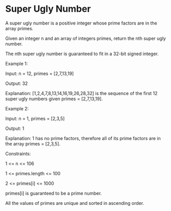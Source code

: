 # Super Ugly Number

A super ugly number is a positive integer whose prime factors are in the array primes.

Given an integer n and an array of integers primes, return the nth super ugly number.

The nth super ugly number is guaranteed to fit in a 32-bit signed integer.

 

Example 1:

Input: n = 12, primes = [2,7,13,19]

Output: 32

Explanation: [1,2,4,7,8,13,14,16,19,26,28,32] is the sequence of the first 12 super ugly numbers given primes = [2,7,13,19].

Example 2:

Input: n = 1, primes = [2,3,5]

Output: 1

Explanation: 1 has no prime factors, therefore all of its prime factors are in the array primes = [2,3,5].
 

Constraints:

1 <= n <= 106

1 <= primes.length <= 100

2 <= primes[i] <= 1000

primes[i] is guaranteed to be a prime number.

All the values of primes are unique and sorted in ascending order.
